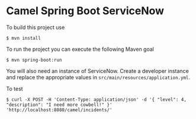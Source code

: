 # Camel Spring Boot ServiceNow

To build this project use

```
$ mvn install
```

To run the project you can execute the following Maven goal

```
$ mvn spring-boot:run
```

You will also need an instance of ServiceNow. Create a developer instance and replace the appropriate values in `src/main/resources/application.yml`.

To test

```
$ curl -X POST -H 'Content-Type: application/json' -d '{ "level": 4, "description": "I need more cowbell!" }' 'http://localhost:8080/camel/incidents/'
```